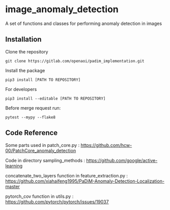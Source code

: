 # image_anomaly_detection

A set of functions and classes for performing anomaly detection in images


## Installation

Clone the repository
```
git clone https://gitlab.com/openaoi/padim_implementation.git
```

Install the package
```
pip3 install [PATH TO REPOSITORY]
```

For developers
```
pip3 install --editable [PATH TO REPOSITORY]
```

Before merge request run:
```
pytest --mypy --flake8
```



## Code Reference

Some parts used in patch_core.py :
https://github.com/hcw-00/PatchCore_anomaly_detection

Code in directory sampling_methods :
https://github.com/google/active-learning

concatenate_two_layers function in feature_extraction.py :
https://github.com/xiahaifeng1995/PaDiM-Anomaly-Detection-Localization-master

pytorch_cov function in utils.py :
https://github.com/pytorch/pytorch/issues/19037





